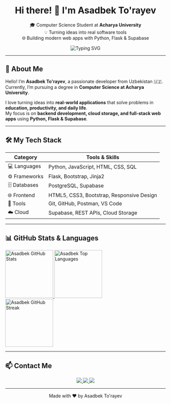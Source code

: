 <h1 align="center">Hi there! 👋 I'm Asadbek To'rayev</h1>

<p align="center">
  🎓 Computer Science Student at <strong>Acharya University</strong> <br/>
  💡 Turning ideas into real software tools <br/>
  🌐 Building modern web apps with Python, Flask & Supabase
</p>

<p align="center">
  <img src="https://readme-typing-svg.herokuapp.com?font=Fira+Code&size=24&duration=3000&pause=500&center=true&vCenter=true&width=550&lines=Welcome+to+my+GitHub!;Flask+Developer+&+Python+Enthusiast;Building+Real-World+Web+Apps" alt="Typing SVG">
</p>

---






## 🚀 About Me

Hello! I’m **Asadbek To'rayev**, a passionate developer from Uzbekistan 🇺🇿.  
Currently, I’m pursuing a degree in **Computer Science at Acharya University**.  

I love turning ideas into **real-world applications** that solve problems in **education, productivity, and daily life**.  
My focus is on **backend development, cloud storage, and full-stack web apps** using **Python, Flask & Supabase**.

---

## 🛠️ My Tech Stack

| Category       | Tools & Skills |
|----------------|----------------|
| 💻 Languages   | Python, JavaScript, HTML, CSS, SQL |
| ⚙️ Frameworks  | Flask, Bootstrap, Jinja2 |
| 🗄️ Databases   | PostgreSQL, Supabase |
| 🌐 Frontend    | HTML5, CSS3, Bootstrap, Responsive Design |
| 🧪 Tools       | Git, GitHub, Postman, VS Code |
| ☁️ Cloud       | Supabase, REST APIs, Cloud Storage |

---

## 📊 GitHub Stats & Languages

<section id="github" class="github-stats py-5">
  <div class="container text-center">
    <!-- GitHub Stats -->
    <a href="https://github.com/asadback25" target="_blank">
      <img 
        src="https://github-readme-stats.vercel.app/api?username=asadback25&show_icons=true&theme=radical&count_private=true&include_all_commits=true"
        alt="Asadbek GitHub Stats"
        height="150"
      />
    </a>
    <!-- Most Used Languages -->
    <a href="https://github.com/asadback25" target="_blank">
      <img 
        src="https://github-readme-stats.vercel.app/api/top-langs/?username=asadback25&layout=compact&theme=radical&langs_count=8"
        alt="Asadbek Top Languages"
        height="150"
      />
    </a>
    <br>
    <!-- Streak Stats -->
    <a href="https://github.com/asadback25" target="_blank">
      <img 
        src="https://github-readme-streak-stats.herokuapp.com?user=asadback25&theme=radical"
        alt="Asadbek GitHub Streak"
        height="150"
      />
    </a>
  </div>
</section>


---

## 📫 Contact Me

<p align="center">
  
  <a href="mailto:t.asad7044@gmail.com">
    <img src="https://img.shields.io/badge/Email-Contact-gradient?style=for-the-badge&logo=gmail&logoColor=fff&colorA=1abc9c&colorB=16a085" />
  </a>
  <a href="https://t.me/asad_back">
    <img src="https://img.shields.io/badge/Telegram-@asadbek-gradient?style=for-the-badge&logo=telegram&logoColor=fff&colorA=3498db&colorB=9b59b6" />
  </a>
  <a href="https://www.linkedin.com/in/asadbek-turaev-8b5129358/">
    <img src="https://img.shields.io/badge/LinkedIn-asadbek-gradient?style=for-the-badge&logo=linkedin&logoColor=fff&colorA=0077B5&colorB=00bfff" />
  </a>
</p>

---

<p align="center">
  Made with ❤️ by Asadbek To'rayev
</p>
